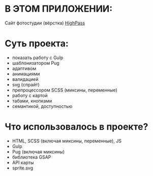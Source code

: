 # В ЭТОМ ПРИЛОЖЕНИИ:
Сайт фотостудии (вёрстка)
[HighPass](https://high-pass-five.vercel.app/)

# Суть проекта:
  - показать работу с Gulp
  - шаблонизатором Pug
  - адаптивом
  - анимациями
  - валидацией
  - svg (спрайт)
  - препроцессором SCSS (миксины, переменные)
  - работу с картой
  - табами, кнопками
  - семантикой, доступностью

# Что использовалось в проекте?
  - HTML, SCSS (включая миксины, переменные), JS
  - Gulp
  - Pug (включая миксины)
  - библиотека GSAP
  - API карты
  - sprite.svg
